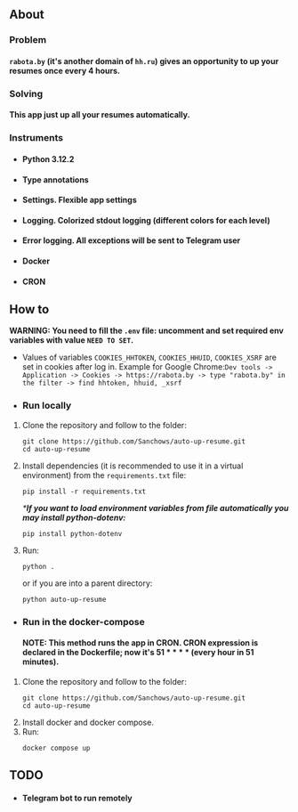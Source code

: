 ## About
### Problem
#### `rabota.by` (it's another domain of `hh.ru`) gives an opportunity to up your resumes once every 4 hours.
### Solving
#### This app just up all your resumes automatically.
### Instruments
- #### Python 3.12.2
- #### Type annotations
- #### Settings. Flexible app settings
- #### Logging. Colorized stdout logging (different colors for each level)
- #### Error logging. All exceptions will be sent to Telegram user
- #### Docker
- #### CRON
## How to
**WARNING: You need to fill the `.env` file: uncomment and set required env variables with value `NEED TO SET`.**
- Values of variables `COOKIES_HHTOKEN`, `COOKIES_HHUID`, `COOKIES_XSRF` are set in cookies after log in. 
Example for Google Chrome:`Dev tools -> Application -> Cookies -> https://rabota.by -> type "rabota.by" in the filter -> find hhtoken, hhuid, _xsrf` 
- ### Run locally
1. Clone the repository and follow to the folder:
    ```shell
    git clone https://github.com/Sanchows/auto-up-resume.git
    cd auto-up-resume
    ```
2. Install dependencies (it is recommended to use it in a virtual environment) from the `requirements.txt` file:
    ```shell
    pip install -r requirements.txt
    ```
    _***If you want to load environment variables from file automatically you may install python-dotenv:**_
    ```shell
    pip install python-dotenv
    ```
3. Run:
   ```shell
   python .
   ```
   or if you are into a parent directory:
   ```shell
   python auto-up-resume
   ```
- ### Run in the docker-compose
   #### NOTE: This method runs the app in CRON. CRON expression is declared in the Dockerfile; now it's 51 * * * * (every hour in 51 minutes).
1. Clone the repository and follow to the folder:
    ```shell
    git clone https://github.com/Sanchows/auto-up-resume.git
    cd auto-up-resume
    ```
2. Install docker and docker compose.
3. Run:
   ```shell
   docker compose up
   ```
## TODO
- #### Telegram bot to run remotely
